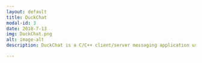 ```yaml
---
layout: default
title: DuckChat
modal-id: 3
date: 2018-7-13
img: DuckChat.png
alt: image-alt
description: DuckChat is a C/C++ client/server messaging application using UDP sockets. Project available at <a href="https://bitbucket.org/ashears/duckchat">DuckChat Repo</a>

---
```

